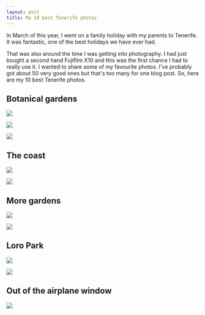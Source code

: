 ```yaml
---
layout: post
title: My 10 best Tenerife photos
---
```


In March of this year, I went on a family holiday with my parents to Tenerife. It was fantastic, one of the best holidays we have ever had. 

That was also around the time I was getting into photography. I had just bought a second hand Fujifilm X10 and this was the first chance I had to really use it. I wanted to share some of my favourite photos. I've probably got about 50 very good ones but that's too many for one blog post. So, here are my 10 best Tenerife photos.


## Botanical gardens

![](/images/my-10-best-tenerife-photos/2014-03-10_13-54-37_x10.jpg)

![](/images/my-10-best-tenerife-photos/2014-03-10_13-55-26_x10.jpg)

![](/images/my-10-best-tenerife-photos/2014-03-10_15-53-09_x10.jpg)

## The coast

![](/images/my-10-best-tenerife-photos/2014-03-11_16-00-23_x10_v1.jpg)

![](/images/my-10-best-tenerife-photos/2014-03-13_17-17-20_x10_v1.jpg)

## More gardens

![](/images/my-10-best-tenerife-photos/2014-03-12_14-45-56_x10.jpg)

![](/images/my-10-best-tenerife-photos/2014-03-12_14-51-42_x10.jpg)

## Loro Park

![](/images/my-10-best-tenerife-photos/2014-03-14_16-07-04_x10.jpg)

![](/images/my-10-best-tenerife-photos/2014-03-14_17-04-00_x10.jpg)

## Out of the airplane window

![](/images/my-10-best-tenerife-photos/2014-03-15_18-37-51_dmc-fs30.jpg)
